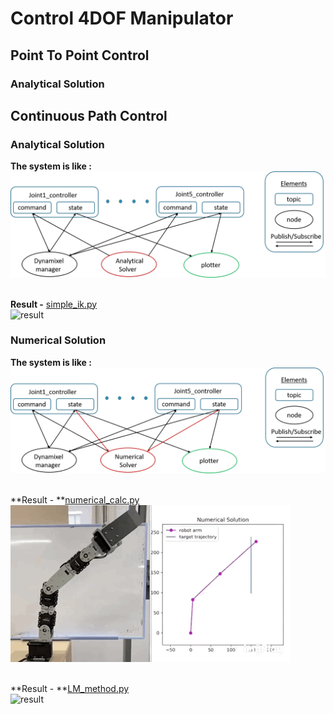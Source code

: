 # **Control 4DOF Manipulator**
## **Point To Point Control**
### **Analytical Solution**
## **Continuous Path Control**
### **Analytical Solution**
**The system is like :**<br>
![system](/src/figure/ana.png)

<br>**Result -** [simple_ik.py](https://github.com/mitsumaru3291/arm_control/blob/master/src/analytical_solver/simple_ik.py "simple_ik")<br>
![result](/src/figure/ana_real.gif)

### **Numerical Solution**
**The system is like :**<br>
![system](/src/figure/num.png)

<br>**Result - **[numerical_calc.py](https://github.com/mitsumaru3291/arm_control/blob/master/src/numerical_solver/numerical_calc.py "numerical_solver")<br>
![result](/src/figure/num_real.gif)

<br>**Result - **[LM_method.py](https://github.com/mitsumaru3291/arm_control/blob/master/src/numerical_solver/LM_method.py "LM_method")<br>
![result](/src/figure/LM.gif)